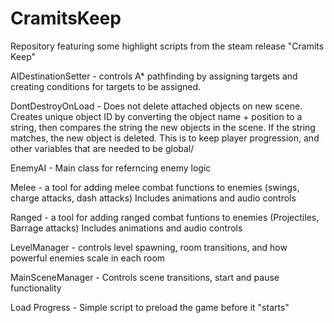 # CramitsKeep
Repository featuring some highlight scripts from the steam release "Cramits Keep"

AIDestinationSetter - controls A* pathfinding by assigning targets and creating conditions for targets to be assigned.

DontDestroyOnLoad - Does not delete attached objects on new scene. Creates unique object ID by converting the object name + position to a string, then compares the string the new objects in the scene. If the string matches, the new object is deleted. This is to keep player progression, and other variables that are needed to be global/

EnemyAI - Main class for referncing enemy logic 

Melee - a tool for adding melee combat functions to enemies (swings, charge attacks, dash attacks) Includes animations and audio controls

Ranged - a tool for adding ranged combat funtions to enemies (Projectiles, Barrage attacks) Includes animations and audio controls

LevelManager - controls level spawning, room transitions, and how powerful enemies scale in each room

MainSceneManager - Controls scene transitions, start and pause functionality

Load Progress - Simple script to preload the game before it "starts"

